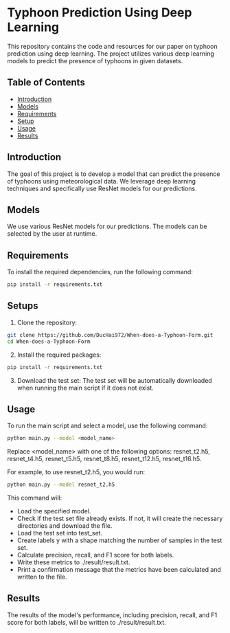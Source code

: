 # Typhoon Prediction Using Deep Learning

This repository contains the code and resources for our paper on typhoon prediction using deep learning. The project utilizes various deep learning models to predict the presence of typhoons in given datasets.

## Table of Contents

- [Introduction](#introduction)
- [Models](#models)
- [Requirements](#requirements)
- [Setup](#setup)
- [Usage](#usage)
- [Results](#results)

## Introduction

The goal of this project is to develop a model that can predict the presence of typhoons using meteorological data. We leverage deep learning techniques and specifically use ResNet models for our predictions.

## Models

We use various ResNet models for our predictions. The models can be selected by the user at runtime.

## Requirements

To install the required dependencies, run the following command:

```bash
pip install -r requirements.txt
```

## Setups
1. Clone the repository:
```bash
git clone https://github.com/DucHai972/When-does-a-Typhoon-Form.git
cd When-does-a-Typhoon-Form
```

2. Install the required packages:
```bash
pip install -r requirements.txt
```

3. Download the test set:
The test set will be automatically downloaded when running the main script if it does not exist.

## Usage
To run the main script and select a model, use the following command:
```bash
python main.py --model <model_name>
```
Replace <model_name> with one of the following options:
resnet_t2.h5,
resnet_t4.h5,
resnet_t5.h5,
resnet_t8.h5,
resnet_t12.h5,
resnet_t16.h5.

For example, to use resnet_t2.h5, you would run:
```bash
python main.py --model resnet_t2.h5
```

This command will:
- Load the specified model.
- Check if the test set file already exists. If not, it will create the necessary directories and download the file.
- Load the test set into test_set.
- Create labels y with a shape matching the number of samples in the test set.
- Calculate precision, recall, and F1 score for both labels.
- Write these metrics to ./result/result.txt.
- Print a confirmation message that the metrics have been calculated and written to the file.

## Results
The results of the model's performance, including precision, recall, and F1 score for both labels, will be written to ./result/result.txt.

